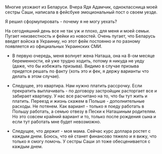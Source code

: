Многие уезжают из Беларуси. 
Вчера Ядя Адамчик, одноклассница моей сестры Саши,
написала в фейсбуке эмоциональный пост о своем уезде.

Я решил сформулировать - почему я не могу уехать?

На сегодняшний день все не так уж и плохо, для меня и моей семьи.
Пугает неизвестность и фейки из новостей.
Очень пугает, что Беларусь введет войска в Украиниу, но этот фейк постоянно и по разному появляется из официальных Украинских СМИ.

- В первую очередь, меня волнует жена Наташа, она на 8-ом месяце беременности, ей уже трудно ходить, потому я никуда не уеду (даже, что бы избежать призыва).
Видимо в случае призыва придется решать по факту (хоть это и фек, я держу варианты что делать в этом случае).

- Следущее, это квартира. Нам нужно платить рассрочку. 
Если прекратить выплачивать - по договору застройщик расторгает все и забирает квартиру.
У нас все расчитано на то, что бы тут жить и платить. 
Переезд и жизнь скажем в Польше - дополнительные расходы. Не потянем.
Как вариант - только я поеду работать в Польшу работать, а семью отвезу в Пески к Наташиным родителям.
Но это совсем крайний вариант и то, только после рождения сына и если тут работать мне будет невозможно. 

- Следущее, что держит - моя мама. Сейчас курс доллара ростет с каждым днем. 
Боюсь, что ей станет финансово тяжело и я вижу, что только я смогу помочь. 
У сестры Саши зп тоже обесценивается с каждым днем.
